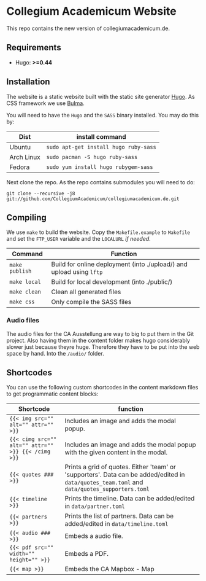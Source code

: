 # Collegium Academicum Website

This repo contains the new version of collegiumacademicum.de.

## Requirements

* Hugo: __>=0.44__

## Installation

The website is a static website built with the static site generator [Hugo](gohugo.io). As CSS framework we use [Bulma](bulma.io).

You will need to have the `Hugo` and the `SASS` binary installed. You may do this by:

| Dist | install command |
| --- | --- |
| Ubuntu | `sudo apt-get install hugo ruby-sass` |
| Arch Linux | `sudo pacman -S hugo ruby-sass` |
| Fedora | `sudo yum install hugo rubygem-sass` |

Next clone the repo. As the repo contains submodules you will need to do:

```shell
git clone --recursive -j8 git://github.com/CollegiumAcademicum/collegiumacademicum.de.git
```

## Compiling

We use `make` to build the website. Copy the `Makefile.example` to `Makefile` and set the `FTP_USER` variable and the `LOCALURL` _if needed_.

| Command | Function |
| --- | --- |
| `make publish` | Build for online deployment (into ./upload/) and upload using `lftp` |
| `make local` | Build for local development (into ./public/)|
| `make clean` | Clean all generated files |
| `make css` | Only compile the SASS files |

### Audio files

The audio files for the CA Ausstellung are way to big to put them in the Git project. Also having them in the content folder makes hugo considerably slower just because theyre huge. Therefore they have to be put into the web space by hand. Into the `/audio/` folder.

## Shortcodes

You can use the following custom shortcodes in the content markdown files to get programmatic content blocks:

| Shortcode | function |
| --- | --- |
| `{{< img src="" alt="" attr="" >}}` | Includes an image and adds the modal popup. |
| `{{< cimg src="" alt="" attr="" >}} {{< /cimg >}}` | Includes an image and adds the modal popup with the given content in the modal.  |
| `{{< quotes ### >}}` | Prints a grid of quotes. Either 'team' or 'supporters'. Data can be added/edited in `data/quotes_team.toml` and `data/quotes_supporters.toml` |
| `{{< timeline >}}` | Prints the timeline. Data can be added/edited in `data/partner.toml` |
| `{{< partners >}}` | Prints the list of partners. Data can be added/edited in `data/timeline.toml` |
| `{{< audio ### >}}`| Embeds a audio file. |
| `{{< pdf src="" width="" height="" >}}`| Embeds a PDF. |
| `{{< map >}}` | Embeds the CA Mapbox - Map |
